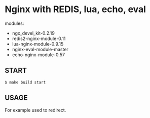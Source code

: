 # Nginx with REDIS, lua, echo, eval

modules:

  - ngx_devel_kit-0.2.19
  - redis2-nginx-module-0.11
  - lua-nginx-module-0.9.15
  - nginx-eval-module-master
  - echo-nginx-module-0.57

## START

```
$ make build start
```

## USAGE

For example used to redirect.